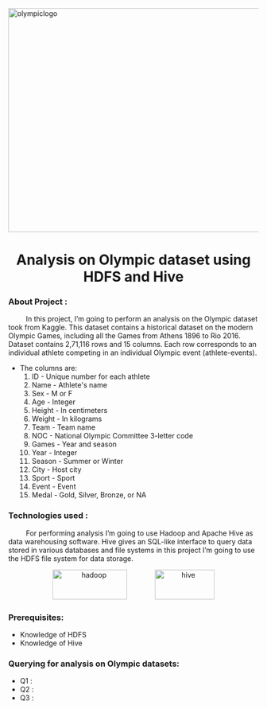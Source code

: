 <img src="https://colorlib.com/wp/wp-content/uploads/sites/2/2014/02/Olympic-logo.png.webp" alt="olympiclogo" width="1000" height="450"/> 

<h1 align='center'> Analysis on Olympic dataset using HDFS and Hive </h1>

### About Project :

&#160;&#160;&#160;&#160;&#160;&#160;&#160;&#160;
         In this project, I’m going to perform an analysis on the Olympic dataset took from Kaggle. This dataset contains a historical dataset on the modern Olympic Games, including all the Games from Athens 1896 to Rio 2016.
Dataset contains 2,71,116 rows and 15 columns. Each row corresponds to an individual athlete competing in an individual Olympic event (athlete-events).

- The columns are:
   1)	ID - Unique number for each athlete
   2)	Name - Athlete's name
   3)	Sex - M or F
   4)	Age - Integer
   5)	Height - In centimeters
   6)	Weight - In kilograms
   7)	Team - Team name
   8)	NOC - National Olympic Committee 3-letter code
   9)	Games - Year and season
   10)	Year - Integer
   11)	Season - Summer or Winter
   12)	City - Host city
   13)	Sport - Sport
   14)	Event - Event
   15)	Medal - Gold, Silver, Bronze, or NA

### Technologies used :
&#160;&#160;&#160;&#160;&#160;&#160;&#160;&#160;
For performing analysis I’m going to use Hadoop and Apache Hive as data warehousing software. Hive gives an SQL-like interface to query data stored in various databases and file systems in this project I’m going to use the HDFS file system for data storage.
<p align='center'>
<img src="https://miro.medium.com/max/981/1*vH0yWboPy9ptgOSqClcS4Q.png" alt="hadoop" width="150" height="60"/> 
   &#160;&#160;&#160;&#160;&#160;&#160;&#160;&#160;&#160;&#160;&#160;&#160;
<img src="https://upload.wikimedia.org/wikipedia/commons/thumb/b/bb/Apache_Hive_logo.svg/1024px-Apache_Hive_logo.svg.png" alt="hive" width="120" height="60"/>
</p>

### Prerequisites:
   - Knowledge of HDFS
   - Knowledge of Hive

### Querying for analysis on Olympic datasets:
   - Q1 : 
   - Q2 :
   - Q3 :          
